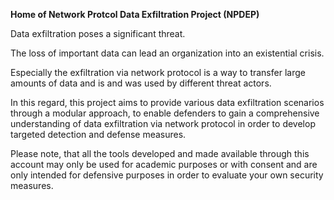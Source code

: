 **Home of Network Protcol Data Exfiltration Project (NPDEP)**

Data exfiltration poses a significant threat.

The loss of important data can lead an organization into an existential crisis.

Especially the exfiltration via network protocol is a way to transfer large amounts of data and is and was used by 
different threat actors.

In this regard, this project aims to provide various data exfiltration scenarios through a modular approach, to enable 
defenders to gain a comprehensive understanding of data exfiltration via network protocol in order to develop targeted 
detection and defense measures.

Please note, that all the tools developed and made available through this account may only be used for academic purposes 
or with consent and are only intended for defensive purposes in order to evaluate your own security measures.
